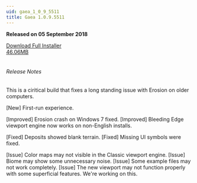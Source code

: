 ```yaml
---
uid: gaea_1_0_9_5511
title: Gaea 1.0.9.5511
---
```



**Released on 05 September 2018**

<div class="btn-group" role="group">
<a href="http://viridian.quadspinner.com/gaea/Gaea-EAP-5511.exe" class="btn btn-dark">Download Full Installer<br />46.06MB</a>
</div></div></div>
<br><h6 class="ml-2">Release Notes</h6>
<div class="card">
<div class="card-body release-note">

This is a ciritical build that fixes a long standing issue with Erosion on older computers.

[New] First-run experience.

[Improved] Erosion crash on Windows 7 fixed.
[Improved] Bleeding Edge viewport engine now works on non-English installs.

[Fixed] Deposits showed blank terrain.
[Fixed] Missing UI symbols were fixed.

[Issue] Color maps may not visible in the Classic viewport engine.
[Issue] Biome may show some unnecessary noise.
[Issue] Some example files may not work completely.
[Issue] The new viewport may not function properly with some superficial features. We're working on this.



